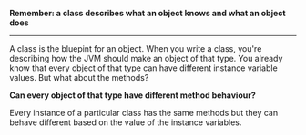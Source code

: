 **Remember: a class describes what an object knows and what an object does**
___________________________________

A class is the bluepint for an object. When you write a class, you're describing how the JVM should make
an object of that type. You already know that every object of that type can have different instance variable values.
But what about the methods?

**Can every object of that type have different method behaviour?**

Every instance of a particular class has the same methods but they can behave different based on the value of the
instance variables.

